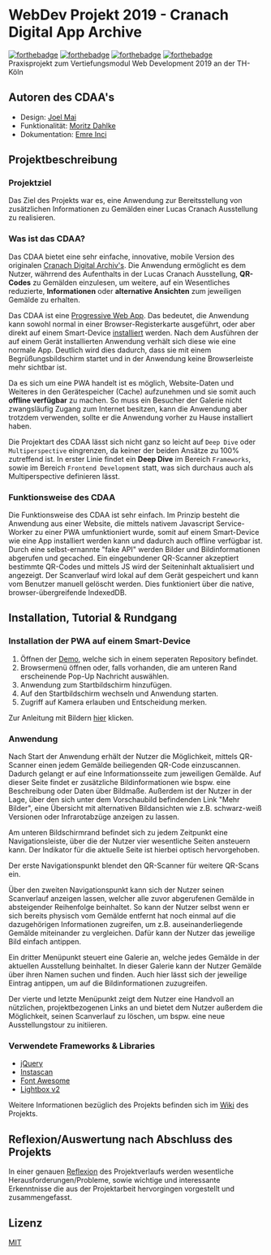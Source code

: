 # WebDev Projekt 2019 - Cranach Digital App Archive
[![forthebadge](https://forthebadge.com/images/badges/built-with-love.svg)](https://forthebadge.com)
[![forthebadge](https://forthebadge.com/images/badges/uses-html.svg)](https://forthebadge.com)
[![forthebadge](https://forthebadge.com/images/badges/uses-css.svg)](https://forthebadge.com)
[![forthebadge](https://forthebadge.com/images/badges/uses-js.svg)](https://forthebadge.com)  
Praxisprojekt zum Vertiefungsmodul Web Development 2019 an der TH-Köln  

## Autoren des CDAA's
- Design: [Joel Mai](https://github.com/Inf166)
- Funktionalität: [Moritz Dahlke](https://github.com/iceq1337)
- Dokumentation: [Emre Inci](https://github.com/bamalamusic)

## Projektbeschreibung
### Projektziel
Das Ziel des Projekts war es, eine Anwendung zur Bereitsstellung von zusätzlichen Informationen zu Gemälden einer Lucas Cranach Ausstellung zu realisieren.

### Was ist das CDAA?
Das CDAA bietet eine sehr einfache, innovative, mobile Version des originalen [Cranach Digital Archiv's](http://lucascranach.org/gallery). Die Anwendung ermöglicht es dem Nutzer, währrend des Aufenthalts in der Lucas Cranach Ausstellung, **QR-Codes** zu Gemälden einzulesen, um weitere, auf ein Wesentliches reduzierte, **Informationen** oder **alternative Ansichten** zum jeweiligen Gemälde zu erhalten.

Das CDAA ist eine [Progressive Web App](https://de.wikipedia.org/wiki/Progressive_Web_App). Das bedeutet, die Anwendung kann sowohl normal in einer Browser-Registerkarte ausgeführt, oder aber direkt auf einem Smart-Device [installiert](#installation-der-pwa-auf-einem-smart-device) werden. Nach dem Ausführen der auf einem Gerät installierten Anwendung verhält sich diese wie eine normale App. Deutlich wird dies dadurch, dass sie mit einem Begrüßungsbildschirm startet und in der Anwendung keine Browserleiste mehr sichtbar ist.  

Da es sich um eine PWA handelt ist es möglich, Website-Daten und Weiteres in den Gerätespeicher (Cache) aufzunehmen und sie somit auch **offline verfügbar** zu machen. So muss ein Besucher der Galerie nicht zwangsläufig Zugang zum Internet besitzen, kann die Anwendung aber trotzdem verwenden, sollte er die Anwendung vorher zu Hause installiert haben.

Die Projektart des CDAA lässt sich nicht ganz so leicht auf ``Deep Dive`` oder ``Multiperspective`` eingrenzen, da keiner der beiden Ansätze zu 100% zutreffend ist. In erster Linie findet ein **Deep Dive** im Bereich ``Frameworks``, sowie im Bereich ``Frontend Development`` statt, was sich durchaus auch als Multiperspective definieren lässt.

### Funktionsweise des CDAA
Die Funktionsweise des CDAA ist sehr einfach. Im Prinzip besteht die Anwendung aus einer Website, die mittels nativem Javascript Service-Worker zu einer PWA umfunktioniert wurde,  somit auf einem Smart-Device wie eine App installiert werden kann und dadurch auch offline verfügbar ist. Durch eine selbst-ernannte "fake API" werden Bilder und Bildinformationen abgerufen und gecached. Ein eingebundener QR-Scanner akzeptiert bestimmte QR-Codes und mittels JS wird der Seiteninhalt aktualisiert und angezeigt. Der Scanverlauf wird lokal auf dem Gerät gespeichert und kann vom Benutzer manuell gelöscht werden. Dies funktioniert über die native, browser-übergreifende IndexedDB.


## Installation, Tutorial & Rundgang
### Installation der PWA auf einem Smart-Device
1. Öffnen der [Demo](https://iceq1337.github.io/Cranach-PWA/demo/), welche sich in einem seperaten Repository befindet.
2. Browsermenü öffnen oder, falls vorhanden, die am unteren Rand erscheinende Pop-Up Nachricht auswählen.
3. Anwendung zum Startbildschirm hinzufügen.
4. Auf den Startbildschirm wechseln und Anwendung starten.
5. Zugriff auf Kamera erlauben und Entscheidung merken.  

Zur Anleitung mit Bildern [hier](Dokumentation/Installation.md) klicken.

### Anwendung
Nach Start der Anwendung erhält der Nutzer die Möglichkeit, mittels QR-Scanner einen jedem Gemälde beiliegenden QR-Code einzuscannen. Dadurch gelangt er auf eine Informationsseite zum jeweiligen Gemälde. Auf dieser Seite findet er zusätzliche Bildinformationen wie bspw. eine Beschreibung oder Daten über Bildmaße. Außerdem ist der Nutzer in der Lage, über den sich unter dem Vorschaubild  befindenden Link "Mehr Bilder", eine Übersicht mit alternativen Bildansichten wie z.B. schwarz-weiß Versionen oder Infrarotabzüge anzeigen zu lassen.  

Am unteren Bildschirmrand befindet sich zu jedem Zeitpunkt eine Navigationsleiste, über die der Nutzer vier wesentliche Seiten ansteuern kann. Der Indikator für die aktuelle Seite ist hierbei optisch hervorgehoben.  

Der erste Navigationspunkt blendet den QR-Scanner für weitere QR-Scans ein.  

Über den zweiten Navigationspunkt kann sich der Nutzer seinen Scanverlauf anzeigen lassen, welcher alle zuvor abgerufenen Gemälde in absteigender Reihenfolge beinhaltet. So kann der Nutzer selbst wenn er sich bereits physisch vom Gemälde entfernt hat noch einmal auf die dazugehörigen Informationen zugreifen, um z.B. auseinanderliegende Gemälde miteinander zu vergleichen. Dafür kann der Nutzer das jeweilige Bild einfach antippen.  

Ein dritter Menüpunkt steuert eine Galerie an, welche jedes Gemälde in der aktuellen Ausstellung beinhaltet. In dieser Galerie kann der Nutzer Gemälde über ihren Namen suchen und finden. Auch hier lässt sich der jeweilige Eintrag antippen, um auf die Bildinformationen zuzugreifen.  

Der vierte und letzte Menüpunkt zeigt dem Nutzer eine Handvoll an nützlichen, projektbezogenen Links an und bietet dem Nutzer außerdem die Möglichkeit, seinen Scanverlauf zu löschen, um bspw. eine neue Ausstellungstour zu initiieren.  

### Verwendete Frameworks & Libraries
- [jQuery](https://jquery.com/)
- [Instascan](https://github.com/schmich/instascan)
- [Font Awesome](https://fontawesome.com/v4.7.0/icons/)
- [Lightbox v2](https://lokeshdhakar.com/projects/lightbox2/)

Weitere Informationen bezüglich des Projekts befinden sich im [Wiki](https://github.com/Inf166/WDSS19-Praxisarbeit-CDAA/wiki) des Projekts.

## Reflexion/Auswertung nach Abschluss des Projekts
In einer genauen [Reflexion](Dokumentation/Reflexion.md) des Projektverlaufs werden wesentliche Herausforderungen/Probleme, sowie wichtige und interessante Erkenntnisse die aus der Projektarbeit hervorgingen vorgestellt und zusammengefasst.

## Lizenz
[MIT](https://github.com/Inf166/WDSS19-Praxisarbeit/blob/master/LICENSE)
